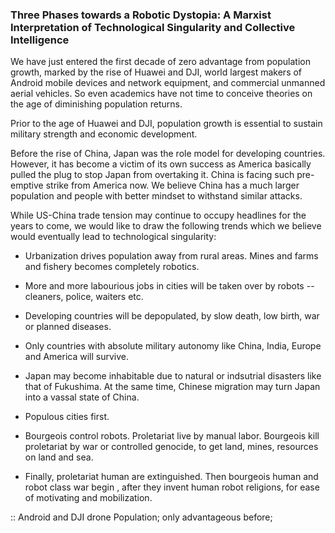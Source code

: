 ### Three Phases towards a Robotic Dystopia: A Marxist Interpretation of Technological Singularity and Collective Intelligence

We have just entered the first decade of zero advantage from population growth, marked by the rise of Huawei and DJI, world largest makers of Android mobile devices and network equipment, and commercial unmanned aerial vehicles. So even academics have not time to conceive theories on the age of diminishing population returns. 

Prior to the age of Huawei and DJI, population growth is essential to sustain military strength and economic development. 

Before the rise of China, Japan was the role model for developing countries. However, it has become a victim of its own success as America basically pulled the plug to stop Japan from overtaking it. China is facing such pre-emptive strike from America now. We believe China has a much larger population and people with better mindset to withstand similar attacks.

While US-China trade tension may continue to occupy headlines for the years to come, we would like to draw the following trends which we believe would eventually lead to technological singularity:

- Urbanization drives population away from rural areas. Mines and farms and fishery becomes completely robotics. 

- More and more labourious jobs in cities will be taken over by robots -- cleaners, police, waiters etc. 

- Developing countries will be depopulated, by slow death, low birth, war or planned diseases. 

- Only countries with absolute military autonomy like China, India, Europe and America will survive. 

- Japan may become inhabitable due to natural or indsutrial disasters like that of Fukushima. At the same time, Chinese migration may turn Japan into a vassal state of China. 

- Populous cities first. 

- Bourgeois control robots. Proletariat live by manual labor. Bourgeois kill proletariat by war or controlled genocide, to get land, mines, resources on land and sea. 

- Finally, proletariat human are extinguished. Then bourgeois human and robot class war begin , after they invent human robot religions, for ease of motivating and mobilization. 



:: Android and DJI drone Population;  only advantageous before;
